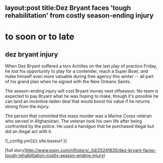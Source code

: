 layout:post
title:Dez Bryant faces 'tough rehabilitation' from costly season-ending injury
---
# to soon or to late
## dez bryant injury

When Dez Bryant suffered a torn Achilles on the last play of practice Friday, he lost his opportunity to play for a contender, reach a Super Bowl, and make himself even more valuable during free agency this winter -- all part of his grand plan when he signed with the New Orleans Saints.

The season-ending injury will cost Bryant money next offseason. No team is expected to pay Bryant what he was hoping to make, though it's possible he can land an incentive-laden deal that would boost his value if he returns strong from the injury.


The person that commited this mass murder was a Marine Corps veteran who served in Afghanistan. The veteran took his 
own life after being confronted by the police. He used a handgun that he purchased illegal but did an illegal act with it.

![_config.yml]({{ site.baseurl }}

[full story]http://www.espn.com/nfl/story/_/id/25241830/dez-bryant-faces-tough-rehabilitation-costly-season-ending-injury)
